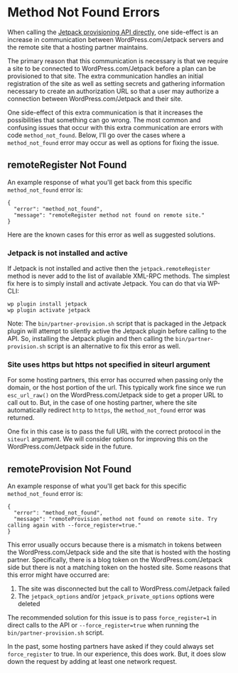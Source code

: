 # Method Not Found Errors

When calling the [Jetpack provisioning API directly](jetpack/../jetpack-start-endpoints/plan-provisioning.md), one side-effect is an increase in communication between WordPress.com/Jetpack servers and the remote site that a hosting partner maintains.

The primary reason that this communication is necessary is that we require a site to be connected to WordPress.com/Jetpack before a plan can be provisioned to that site. The extra communication handles an initial registration of the site as well as setting secrets and gathering information necessary to create an authorization URL so that a user may authorize a connection between WordPress.com/Jetpack and their site.

One side-effect of this extra communication is that it increases the possibilities that something can go wrong. The most common and confusing issues that occur with this extra communication are errors with code `method_not_found`. Below, I'll go over the cases where a `method_not_found` error may occur as well as options for fixing the issue.

## remoteRegister Not Found

An example response of what you'll get back from this specific `method_not_found` error is:

```
{
  "error": "method_not_found",
  "message": "remoteRegister method not found on remote site."
}
```

Here are the known cases for this error as well as suggested solutions.

### Jetpack is not installed and active

If Jetpack is not installed and active then the `jetpack.remoteRegister` method is never add to the list of available XML-RPC methods. The simplest fix here is to simply install and activate Jetpack. You can do that via WP-CLI:

```
wp plugin install jetpack
wp plugin activate jetpack
```

Note: The `bin/partner-provision.sh` script that is packaged in the Jetpack plugin will attempt to silently active the Jetpack plugin before calling to the API. So, installing the Jetpack plugin and then calling the `bin/partner-provision.sh` script is an alternative to fix this error as well.

### Site uses https but https not specified in siteurl argument

For some hosting partners, this error has occurred when passing only the domain, or the host portion of the url. This typically work fine since we run `esc_url_raw()` on the WordPress.com/Jetpack side to get a proper URL to call out to. But, in the case of one hosting partner, where the site automatically redirect `http` to `https`, the `method_not_found` error was returned.

One fix in this case is to pass the full URL with the correct protocol in the `siteurl` argument. We will consider options for improving this on the WordPress.com/Jetpack side in the future.

## remoteProvision Not Found


An example response of what you'll get back for this specific `method_not_found` error is:

```
{
  "error": "method_not_found",
  "message": "remoteProvision method not found on remote site. Try calling again with --force_register=true."
}
```

This error usually occurs because there is a mismatch in tokens between the WordPress.com/Jetpack side and the site that is hosted with the hosting partner. Specifically, there is a blog token on the WordPress.com/Jetpack side but there is not a matching token on the hosted site. Some reasons that this error might have occurred are:

1. The site was disconnected but the call to WordPress.com/Jetpack failed
1. The `jetpack_options` and/or `jetpack_private_options` options were deleted

The recommended solution for this issue is to pass `force_register=1` in direct calls to the API or `--force_register=true` when running the `bin/partner-provision.sh` script.

In the past, some hosting partners have asked if they could always set `force_register` to true. In our experience, this does work. But, it does slow down the request by adding at least one network request.
